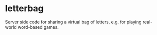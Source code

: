 # letterbag
Server side code for sharing a virtual bag of letters, e.g. for playing real-world word-based games.
